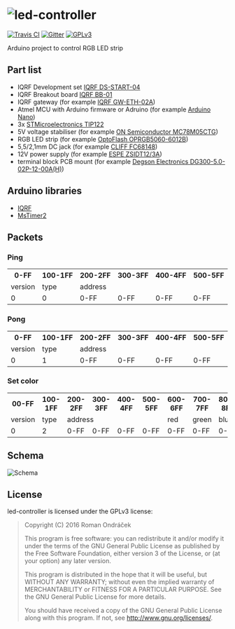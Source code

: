 # ![led-controller](https://raw.githubusercontent.com/Roman3349/led-controller/master/artwork/logo.png)

[![Travis CI](https://img.shields.io/travis/Roman3349/led-controller.svg?style=flat-square)](https://travis-ci.org/Roman3349/led-controller)
[![Gitter](https://img.shields.io/gitter/room/Roman3349/led-controller.svg?style=flat-square)](https://gitter.im/Roman3349/led-controller)
[![GPLv3](http://img.shields.io/badge/license-GPLv3-blue.svg?style=flat-square)](LICENSE)

Arduino project to control RGB LED strip

## Part list
 - IQRF Development set [IQRF DS-START-04](http://eshop.iqrf.org/products/detail/DS-START-04)
 - IQRF Breakout board [IQRF BB-01](http://eshop.iqrf.org/products/detail/IQRF-BB-01)
 - IQRF gateway (for example [IQRF GW-ETH-02A](http://eshop.iqrf.org/products/detail/GW-ETH-02A%2872D%29))
 - Atmel MCU with Arduino firmware or Adruino (for example [Arduino Nano](http://www.tme.eu/en/details/a000005/arduino-development-kits/arduino/arduino-nano/))
 - 3x [STMicroelectronics TIP122](http://www.tme.eu/en/details/tip122/npn-tht-darlington-transistors/st-microelectronics/)
 - 5V voltage stabiliser (for example [ON Semiconductor MC78M05CTG](http://www.tme.eu/en/details/mc78m05ctg/unregulated-voltage-regulators/on-semiconductor/))
 - RGB LED strip (for example [OptoFlash OPRGB5060-6012B](http://www.tme.eu/en/details/oprgb5060-6012b/light-sources-led-ribbon/optoflash/))
 - 5,5/2,1mm DC jack (for example [CLIFF FC68148](http://www.tme.eu/en/details/fc68148/dc-power-connectors/cliff/))
 - 12V power supply (for example [ESPE ZSIDT12/3A](http://www.tme.eu/en/details/zsidt12_3a/mains-power-supplies/espe/))
 - terminal block PCB mount (for example [Degson Electronics DG300-5.0-02P-12-00A(H)](http://www.tme.eu/en/details/dg300-5.0-2p12/terminal-blocks-pcb-mount/degson-electronics/dg300-50-02p-12-00ah/))

## Arduino libraries

 * [IQRF](https://github.com/ITManie/IQRF_library)
 * [MsTimer2](https://github.com/PaulStoffregen/MsTimer2)

## Packets

### Ping
<table>
<tr>
<th>0-FF</th>
<th>100-1FF</th>
<th>200-2FF</th>
<th>300-3FF</th>
<th>400-4FF</th>
<th>500-5FF</th>
</tr>
<tr>
<td>version</td>
<td>type</td>
<td colspan="4">address</td>
</tr>
<tr>
<td>0</td>
<td>0</td>
<td>0-FF</td>
<td>0-FF</td>
<td>0-FF</td>
<td>0-FF</td>
</tr>
</table>

### Pong
<table>
<tr>
<th>0-FF</th>
<th>100-1FF</th>
<th>200-2FF</th>
<th>300-3FF</th>
<th>400-4FF</th>
<th>500-5FF</th>
</tr>
<tr>
<td>version</td>
<td>type</td>
<td colspan="4">address</td>
</tr>
<tr>
<td>0</td>
<td>1</td>
<td>0-FF</td>
<td>0-FF</td>
<td>0-FF</td>
<td>0-FF</td>
</tr>
</table>

### Set color
<table>
<tr>
<th>00-FF</th>
<th>100-1FF</th>
<th>200-2FF</th>
<th>300-3FF</th>
<th>400-4FF</th>
<th>500-5FF</th>
<th>600-6FF</th>
<th>700-7FF</th>
<th>800-8FF</th>
<th>900-9FF</th>
</tr>
<tr>
<td>version</td>
<td>type</td>
<td colspan="4">address</td>
<td>red</td>
<td>green</td>
<td>blue</td>
<td>alpha</td>
</tr>
<tr>
<td>0</td>
<td>2</td>
<td>0-FF</td>
<td>0-FF</td>
<td>0-FF</td>
<td>0-FF</td>
<td>0-FF</td>
<td>0-FF</td>
<td>0-FF</td>
<td>0-1</td>
</tr>
</table>

## Schema
![Schema](https://raw.githubusercontent.com/Roman3349/led-controller/master/eagle/schema.png)

## License
led-controller is licensed under the GPLv3 license:

 > Copyright (C) 2016 Roman Ondráček
 >
 > This program is free software: you can redistribute it and/or modify
 > it under the terms of the GNU General Public License as published by
 > the Free Software Foundation, either version 3 of the License, or
 > (at your option) any later version.
 >
 > This program is distributed in the hope that it will be useful,
 > but WITHOUT ANY WARRANTY; without even the implied warranty of
 > MERCHANTABILITY or FITNESS FOR A PARTICULAR PURPOSE.  See the
 > GNU General Public License for more details.
 >
 > You should have received a copy of the GNU General Public License
 > along with this program.  If not, see <http://www.gnu.org/licenses/>.
